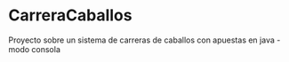CarreraCaballos
===============
Proyecto sobre un sistema de carreras de caballos con apuestas en java - modo consola